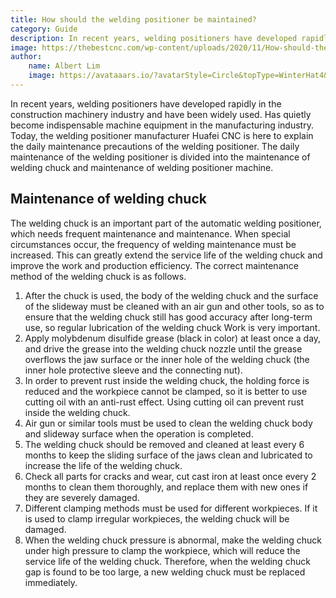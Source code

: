 ```yaml
---
title: How should the welding positioner be maintained?
category: Guide
description: In recent years, welding positioners have developed rapidly in the construction machinery industry and have been widely used. Has quietly become indispensable machine equipment in the manufacturing industry. Today, the welding positioner manufacturer Huafei CNC is here to explain the daily maintenance precautions of the welding positioner. The daily maintenance of the welding positioner is divided into the maintenance of welding chuck and maintenance of welding positioner machine.
image: https://thebestcnc.com/wp-content/uploads/2020/11/How-should-the-welding-positioner-be-maintained.jpg
author: 
    name: Albert Lim
    image: https://avataaars.io/?avatarStyle=Circle&topType=WinterHat4&accessoriesType=Prescription01&hatColor=Red&facialHairType=MoustacheFancy&facialHairColor=Platinum&clotheType=Hoodie&clotheColor=Heather&eyeType=WinkWacky&eyebrowType=FlatNatural&mouthType=Grimace&skinColor=Brown
---
```


In recent years, welding positioners have developed rapidly in the construction machinery industry and have been widely used. Has quietly become indispensable machine equipment in the manufacturing industry. Today, the welding positioner manufacturer Huafei CNC is here to explain the daily maintenance precautions of the welding positioner.
The daily maintenance of the welding positioner is divided into the maintenance of welding chuck and maintenance of welding positioner machine.

## Maintenance of welding chuck

The welding chuck is an important part of the automatic welding positioner, which needs frequent maintenance and maintenance. When special circumstances occur, the frequency of welding maintenance must be increased. This can greatly extend the service life of the welding chuck and improve the work and production efficiency. The correct maintenance method of the welding chuck is as follows.
1. After the chuck is used, the body of the welding chuck and the surface of the slideway must be cleaned with an air gun and other tools, so as to ensure that the welding chuck still has good accuracy after long-term use, so regular lubrication of the welding chuck Work is very important.
2. Apply molybdenum disulfide grease (black in color) at least once a day, and drive the grease into the welding chuck nozzle until the grease overflows the jaw surface or the inner hole of the welding chuck (the inner hole protective sleeve and the connecting nut).
3. In order to prevent rust inside the welding chuck, the holding force is reduced and the workpiece cannot be clamped, so it is better to use cutting oil with an anti-rust effect. Using cutting oil can prevent rust inside the welding chuck.
4. Air gun or similar tools must be used to clean the welding chuck body and slideway surface when the operation is completed.
5. The welding chuck should be removed and cleaned at least every 6 months to keep the sliding surface of the jaws clean and lubricated to increase the life of the welding chuck.
6. Check all parts for cracks and wear, cut cast iron at least once every 2 months to clean them thoroughly, and replace them with new ones if they are severely damaged.
7. Different clamping methods must be used for different workpieces. If it is used to clamp irregular workpieces, the welding chuck will be damaged.
8. When the welding chuck pressure is abnormal, make the welding chuck under high pressure to clamp the workpiece, which will reduce the service life of the welding chuck. Therefore, when the welding chuck gap is found to be too large, a new welding chuck must be replaced immediately.